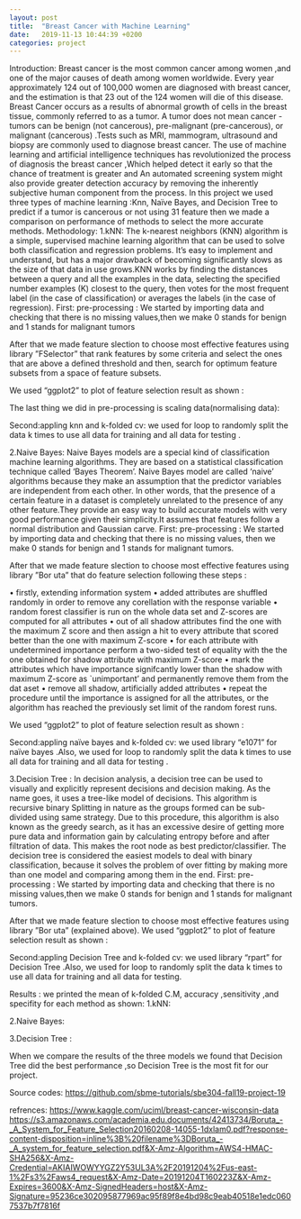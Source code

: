 ```yaml
---
layout: post
title:  "Breast Cancer with Machine Learning"
date:   2019-11-13 10:44:39 +0200
categories: project
---
```


Introduction:
      Breast cancer is the most common cancer among women ,and one of the major causes of death among women worldwide. Every year approximately 124 out of 100,000 women are diagnosed with breast cancer, and the estimation is that 23 out of the 124 women will die of this disease. Breast Cancer occurs as a results of abnormal growth of cells in the breast tissue, commonly referred to as a tumor. A tumor does not mean cancer - tumors can be benign (not cancerous), pre-malignant (pre-cancerous), or malignant (cancerous) .Tests such as MRI, mammogram, ultrasound and biopsy are commonly used to diagnose breast cancer.
     The use of machine learning and artificial intelligence techniques has revolutionized the process of diagnosis  the breast cancer ,Which helped detect it early so that the chance of treatment is greater and An automated screening system might also provide greater detection accuracy by removing the inherently subjective human component from the process.
         In this project we used three types of machine learning :Knn, Naïve Bayes, and Decision Tree to predict if a tumor is cancerous or not using 31 feature then we made a comparison on  performance of methods to select the more accurate methods.
Methodology:
1.kNN:
The k-nearest neighbors (KNN) algorithm is a simple, supervised machine learning algorithm that can be used to solve both classification and regression problems. It’s easy to implement and understand, but has a major drawback of becoming significantly slows as the size of that data in use grows.KNN works by finding the distances between a query and all the examples in the data, selecting the specified number examples (K) closest to the query, then votes for the most frequent label (in the case of classification) or averages the labels (in the case of regression).
First: pre-processing : We started by importing data and checking  that there is no missing values,then we make 0 stands  for  benign and 1 stands for malignant tumors




After that we made feature slection to choose most effective features  using library ”FSelector” that rank features by some criteria and select the ones that are above a defined threshold and then, search for optimum feature subsets from a space of feature subsets.

We used “ggplot2” to  plot of feature selection result as shown :

The last thing we did in pre-processing is scaling data(normalising data):


Second:appling knn and k-folded cv: we used for loop to randomly split the data  k times to use all data for training and all data for testing .

2.Naive Bayes:
Naive Bayes models are a special kind of classification machine learning algorithms. They are based on a statistical classification technique called ‘Bayes Theorem’. Naive Bayes model are called ‘naive’ algorithms because they make an assumption that the predictor variables are independent from each other. In other words, that the presence of a certain feature in a dataset is completely unrelated to the presence of any other feature.They provide an easy way to build accurate models with very good performance given their simplicity.It assumes that features follow a normal distribution and Gaussian carve.
First: pre-processing : We started by importing data and checking  that there is no missing values, then we make 0 stands  for  benign and 1 stands for malignant tumors.

After that we made feature slection to choose most effective features  using library ”Bor uta” that do feature selection following these steps :

•	firstly, extending information system
•	added attributes are shuffled randomly in order to remove any corellation with the response variable
•	random forest classifier is run on the whole data set and Z-scores are computed for all attributes 
•	out of all shadow attributes find the one with the maximum Z score and then assign a hit to every attribute that scored better than the one with maximum Z-score
•	for each attribute with undetermined importance perform a two-sided test of equality with the the one obtained for shadow attribute with maximum Z-score
•	mark the attributes which have importance signifcantly lower than the shadow with maximum Z-score as `unimportant’ and permanently remove them from the dat aset
•	remove all shadow, artificially added attributes
•	repeat the procedure until the importance is assigned for all the attributes, or the algorithm has reached the previously set limit of the random forest runs.

We used “ggplot2” to  plot of feature selection result as shown :

Second:appling naïve bayes and k-folded cv: we used library “e1071” for naïve bayes .Also, we used for loop to randomly split the data  k times to use all data for training and all data for testing .


3.Decision Tree :
In decision analysis, a decision tree can be used to visually and explicitly represent decisions and decision making. As the name goes, it uses a tree-like model of decisions. This algorithm is recursive binary Splitting in nature as the groups formed can be sub-divided using same strategy. Due to this procedure, this algorithm is also known as the greedy search, as it has an excessive desire of getting more pure data and information gain by calculating entropy before and after filtration of data. This makes the root node as best predictor/classifier. The decision tree is considered the easiest models to deal with binary classification, because it solves the problem of over fitting by making more than one model and comparing among them in the end.
First: pre-processing : We started by importing data and checking  that there is no missing values,then we make 0 stands  for  benign and 1 stands for malignant tumors.







After that we made feature slection to choose most effective features  using library ”Bor uta” (explained above).
We used “ggplot2” to  plot of feature selection result as shown :

Second:appling Decision Tree and k-folded cv: we used library “rpart” for Decision Tree .Also, we used for loop to randomly split the data  k times to use all data for training and all data for testing.


Results :
we printed the mean of k-folded C.M, accuracy ,sensitivity ,and specifity  for each method as shown:
1.kNN:


2.Naive Bayes:






3.Decision Tree :




 When  we compare the results of the three models we found that Decision Tree did the best performance ,so Decision Tree is the most fit for our project.

Source codes:
https://github.com/sbme-tutorials/sbe304-fall19-project-19

 refrences:
https://www.kaggle.com/uciml/breast-cancer-wisconsin-data
https://s3.amazonaws.com/academia.edu.documents/42413734/Boruta_-_A_System_for_Feature_Selection20160208-14055-1dxlam0.pdf?response-content-disposition=inline%3B%20filename%3DBoruta_-_A_system_for_feature_selection.pdf&X-Amz-Algorithm=AWS4-HMAC-SHA256&X-Amz-Credential=AKIAIWOWYYGZ2Y53UL3A%2F20191204%2Fus-east-1%2Fs3%2Faws4_request&X-Amz-Date=20191204T160223Z&X-Amz-Expires=3600&X-Amz-SignedHeaders=host&X-Amz-Signature=95236ce302095877969ac95f89f8e4bd98c9eab40518e1edc0607537b7f7816f




